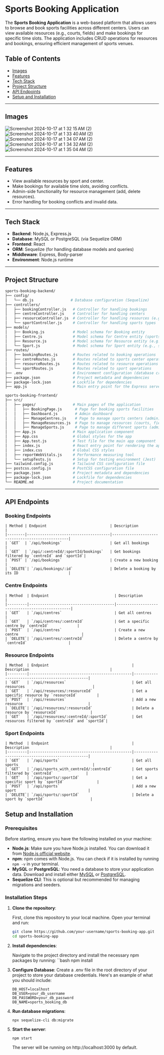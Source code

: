 # Sports Booking Application

The **Sports Booking Application** is a web-based platform that allows users to browse and book sports facilities across different centers. Users can view available resources (e.g., courts, fields) and make bookings for specific time slots. The application includes CRUD operations for resources and bookings, ensuring efficient management of sports venues.

## Table of Contents
- [Images](#images)
- [Features](#features)
- [Tech Stack](#tech-stack)
- [Project Structure](#project-structure)
- [API Endpoints](#api-endpoints)
- [Setup and Installation](#setup-and-installation)

---
## Images
![Screenshot 2024-10-17 at 1 32 15 AM (2)](https://github.com/user-attachments/assets/9635a457-e447-4a16-853e-93aa0bc8fb2b)
![Screenshot 2024-10-17 at 1 33 40 AM (2)](https://github.com/user-attachments/assets/0b386db0-d27e-40de-a1e8-0befc96efb83)
![Screenshot 2024-10-17 at 1 34 07 AM (2)](https://github.com/user-attachments/assets/70e5a154-33a8-40e9-91d1-e4e84f6a2036)
![Screenshot 2024-10-17 at 1 34 32 AM (2)](https://github.com/user-attachments/assets/3c807b68-014a-44d1-a2fc-216a48f773a7)
![Screenshot 2024-10-17 at 1 35 04 AM (2)](https://github.com/user-attachments/assets/123fd2d6-fa3a-490b-b6d2-42e4fcd9488f)

---
## Features

- View available resources by sport and center.
- Make bookings for available time slots, avoiding conflicts.
- Admin-side functionality for resource management (add, delete resources).
- Error handling for booking conflicts and invalid data.

---

## Tech Stack

- **Backend**: Node.js, Express.js
- **Database**: MySQL or PostgreSQL (via Sequelize ORM)
- **Frontend**: React
- **ORM**: Sequelize (for handling database models and queries)
- **Middleware**: Express, Body-parser
- **Environment**: Node.js runtime

---

## Project Structure

```bash
sports-booking-backend/
├── config/
│   └── db.js                 # Database configuration (Sequelize)
├── controllers/
│   ├── bookingController.js   # Controller for handling bookings
│   ├── centreController.js    # Controller for handling centers
│   ├── resourceController.js  # Controller for handling resources (e.g., courts, fields)
│   └── sportController.js     # Controller for handling sports types
├── models/
│   ├── Booking.js             # Model schema for Booking entity
│   ├── Centre.js              # Model schema for Centre entity (sports venue)
│   ├── Resource.js            # Model schema for Resource entity (e.g., sports courts)
│   └── Sport.js               # Model schema for Sport entity (e.g., soccer, tennis)
├── routes/
│   ├── bookingRoutes.js       # Routes related to booking operations
│   ├── centreRoutes.js        # Routes related to sports center operations
│   ├── resourceRoutes.js      # Routes related to resource operations
│   └── sportRoutes.js         # Routes related to sport operations
├── .env                       # Environment configuration (database credentials, etc.)
├── package.json               # Project metadata and dependencies
├── package-lock.json          # Lockfile for dependencies
├── app.js                     # Main entry point for the Express server

sports-booking-frontend/
├── src/
│   ├── pages/                 # Main pages of the application
│   │   ├── BookingPage.js      # Page for booking sports facilities
│   │   ├── Dashboard.js        # Admin dashboard
│   │   ├── ManageCentres.js    # Page to manage sports centers (admin)
│   │   ├── ManageResources.js  # Page to manage resources (courts, fields)
│   │   ├── ManageSports.js     # Page to manage different sports (admin)
│   ├── App.js                 # Main application component
│   ├── App.css                # Global styles for the app
│   ├── App.test.js            # Test file for the main app component
│   ├── index.js               # React entry point for rendering the app
│   ├── index.css              # Global CSS styles
│   ├── reportWebVitals.js     # Performance measuring tool
│   └── setupTests.js          # Setup for testing environment (Jest)
├── tailwind.config.js         # Tailwind CSS configuration file
├── postcss.config.js          # PostCSS configuration file
├── package.json               # Project metadata and dependencies
├── package-lock.json          # Lockfile for dependencies
└── README.md                  # Project documentation

```
---
## API Endpoints

### Booking Endpoints
```
| Method | Endpoint                             | Description                                      |
|--------|--------------------------------------|--------------------------------------------------|
| `GET`  | `/api/bookings`                      | Get all bookings                                 |
| `GET`  | `/api/:centreId/:sportId/bookings`   | Get bookings filtered by `centreId` and `sportId`|
| `POST` | `/api/bookings`                      | Create a new booking                             |
| `DELETE`| `/api/bookings/:id`                 | Delete a booking by its ID                       |
```
### Centre Endpoints
```
| Method  | Endpoint                              | Description                                     |
|---------|---------------------------------------|-------------------------------------------------|
| `GET`   | `/api/centres`                        | Get all centres                                 |
| `GET`   | `/api/centres/:centreId`              | Get a specific centre by `centreId`             |
| `POST`  | `/api/centres`                        | Create a new centre                             |
| `DELETE`| `/api/centres/:centreId`              | Delete a centre by `centreId`                   |
```
### Resource Endpoints
```
| Method  | Endpoint                                      | Description                                     |
|---------|-----------------------------------------------|-------------------------------------------------|
| `GET`   | `/api/resources`                              | Get all resources                               |
| `GET`   | `/api/resources/:resourceId`                  | Get a specific resource by `resourceId`         |
| `POST`  | `/api/resources`                              | Add a new resource                              |
| `DELETE`| `/api/resources/:resourceId`                  | Delete a resource by `resourceId`               |
| `GET`   | `/api/resources/:centreId/:sportId`           | Get resources filtered by `centreId` and `sportId`|
```
### Sport Endpoints
```
| Method  | Endpoint                                      | Description                                     |
|---------|-----------------------------------------------|-------------------------------------------------|
| `GET`   | `/api/sports`                                 | Get all sports                                  |
| `GET`   | `/api/sports_with_centreId/:centreId`         | Get sports filtered by `centreId`               |
| `GET`   | `/api/sports/:sportId`                        | Get a specific sport by `sportId`               |
| `POST`  | `/api/sports`                                 | Add a new sport                                 |
| `DELETE`| `/api/sports/:sportId`                        | Delete a sport by `sportId`                     |
```

## Setup and Installation

### Prerequisites

Before starting, ensure you have the following installed on your machine:

- **Node.js**: Make sure you have Node.js installed. You can download it from [Node.js official website](https://nodejs.org/).
- **npm**: npm comes with Node.js. You can check if it is installed by running `npm -v` in your terminal.
- **MySQL** or **PostgreSQL**: You need a database to store your application data. Download and install either [MySQL](https://www.mysql.com/downloads/) or [PostgreSQL](https://www.postgresql.org/download/).
- **Sequelize CLI**: This is optional but recommended for managing migrations and seeders.

### Installation Steps

1. **Clone the repository**:

   First, clone this repository to your local machine. Open your terminal and run:

   ```bash
   git clone https://github.com/your-username/sports-booking-app.git
   cd sports-booking-app
2. **Install dependencies**:

    Navigate to the project directory and install the necessary npm packages by running:
    ``bash
     npm install

3. **Configure Database**: 
   Create a .env file in the root directory of your project to store your database credentials. Here's an example of what you should include:
    ```
    DB_HOST=localhost
    DB_USER=your_db_username
    DB_PASSWORD=your_db_password
    DB_NAME=sports_booking_db

4. **Run database migrations**:
    ```
    npx sequelize-cli db:migrate

5. **Start the server**:
   ```
   npm start
   ```
   The server will be running on http://localhost:3000 by default.
